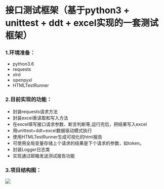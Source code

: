 # 接口测试框架（基于python3 + unittest + ddt + excel实现的一套测试框架）

### 1.环境准备：

- python3.6
- requests
- xlrd
- openpyxl
- HTMLTestRunner

### 2.目前实现的功能：

- 封装requests请求方法
- 封装excel表读取和写入方法
- 在excel填写接口请求参数、断言判断等,运行完后，把结果写入excel
- 用unittest+ddt+excel数据驱动模式执行
- 使用HTMLTestRunner生成可视化的html报告
- 可使用全局变量存储上个请求的结果是下个请求的参数，如token。
- 封装Logger日志类
- 实现通过邮箱发送测试报告功能

### 3.项目结构图：
![](https://github.com/pgsheng/python3_interface/raw/master/img/ProjectStruct.png)


